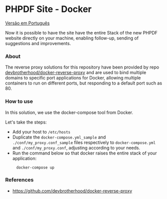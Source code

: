# PHPDF Site - Docker

[Versão em Português](./README.md)

Now it is possible to have the site have the entire Stack of the new PHPDF website directly on your machine, enabling follow-up, sending of suggestions and improvements.

### About

The reverse proxy solutions for this repository have been provided by repo [devbrotherhood/docker-reverse-proxy](https://github.com/devbrotherhood/docker-reverse-proxy) and are used to bind multiple domains to specific port applications for Docker, allowing multiple containers to run on different ports, but responding to a default port such as 80.

### How to use

In this solution, we use the docker-compose tool from Docker.

Let's take the steps:

- Add your host to `/etc/hosts`
- Duplicate the `docker-compose.yml_sample` and `./conf/my_proxy.conf_sample` files respectively to `docker-compose.yml` and `./conf/my_proxy.conf`, adjusting according to your needs.
- Run the command below so that docker raises the entire stack of your application:

```
     docker-compose up
```

### References

- https://github.com/devbrotherhood/docker-reverse-proxy